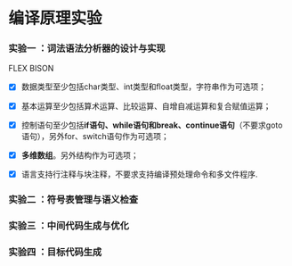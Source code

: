 # 编译原理实验
### 实验一 ：词法语法分析器的设计与实现
FLEX BISON

- [x] 数据类型至少包括char类型、int类型和float类型，字符串作为可选项；

- [x] 基本运算至少包括算术运算、比较运算、自增自减运算和复合赋值运算；

- [x] 控制语句至少包括**if语句、while语句和break、continue语句**（不要求goto语句），另外for、switch语句作为可选项；

- [x] **多维数组**。另外结构作为可选项；

- [x] 语言支持行注释与块注释，不要求支持编译预处理命令和多文件程序. 


### 实验二 ：符号表管理与语义检查

### 实验三 ：中间代码生成与优化
### 实验四 ：目标代码生成

